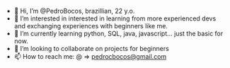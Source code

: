 - 👋 Hi, I’m @PedroBocos, brazillian, 22 y.o. 
- 👀 I’m interested in interested in learning from more experienced devs and exchanging experiences with beginners like me.
- 🌱 I’m currently learning python, SQL, java, javascript... just the basic for now.
- 💞️ I’m looking to collaborate on projects for beginners  
- 📫 How to reach me: @  => pedrocbocos@gmail.com
        
<!---
PedroBocos/PedroBocos is a ✨ special ✨ repository because its `README.md` (this file) appears on your GitHub profile.
You can click the Preview link to take a look at your changes.
--->
